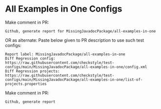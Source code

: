 # All Examples in One Configs
Make comment in PR:
```
Github, generate report for MissingJavadocPackage/all-examples-in-one
```
OR as alternate:
Paste below given to PR description to use such test configs:
```
Report label: MissingJavadocPackage/all-examples-in-one
Diff Regression config: https://raw.githubusercontent.com/checkstyle/test-configs/main/MissingJavadocPackage/all-examples-in-one/config.xml
Diff Regression projects: https://raw.githubusercontent.com/checkstyle/test-configs/main/MissingJavadocPackage/all-examples-in-one/list-of-projects.properties
```
Make comment in PR:
```
Github, generate report
```
